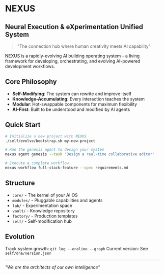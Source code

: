 # NEXUS
## Neural Execution & eXperimentation Unified System

> "The connection hub where human creativity meets AI capability"

NEXUS is a rapidly-evolving AI building operating system - a living framework for developing, orchestrating, and evolving AI-powered development workflows.

## Core Philosophy
- **Self-Modifying**: The system can rewrite and improve itself
- **Knowledge-Accumulating**: Every interaction teaches the system
- **Modular**: Hot-swappable components for maximum flexibility
- **AI-First**: Built to be understood and modified by AI agents

## Quick Start
```bash
# Initialize a new project with NEXUS
./self/evolve/bootstrap.sh my-new-project

# Run the genesis agent to design your system
nexus agent genesis --task "Design a real-time collaborative editor"

# Execute a complete workflow
nexus workflow full-stack-feature --spec requirements.md
```

## Structure
- `core/` - The kernel of your AI OS
- `modules/` - Pluggable capabilities and agents
- `lab/` - Experimentation space
- `vault/` - Knowledge repository
- `factory/` - Production templates
- `self/` - Self-modification hub

## Evolution
Track system growth: `git log --oneline --graph`
Current version: See `self/dna/version.json`

---
*"We are the architects of our own intelligence"*
